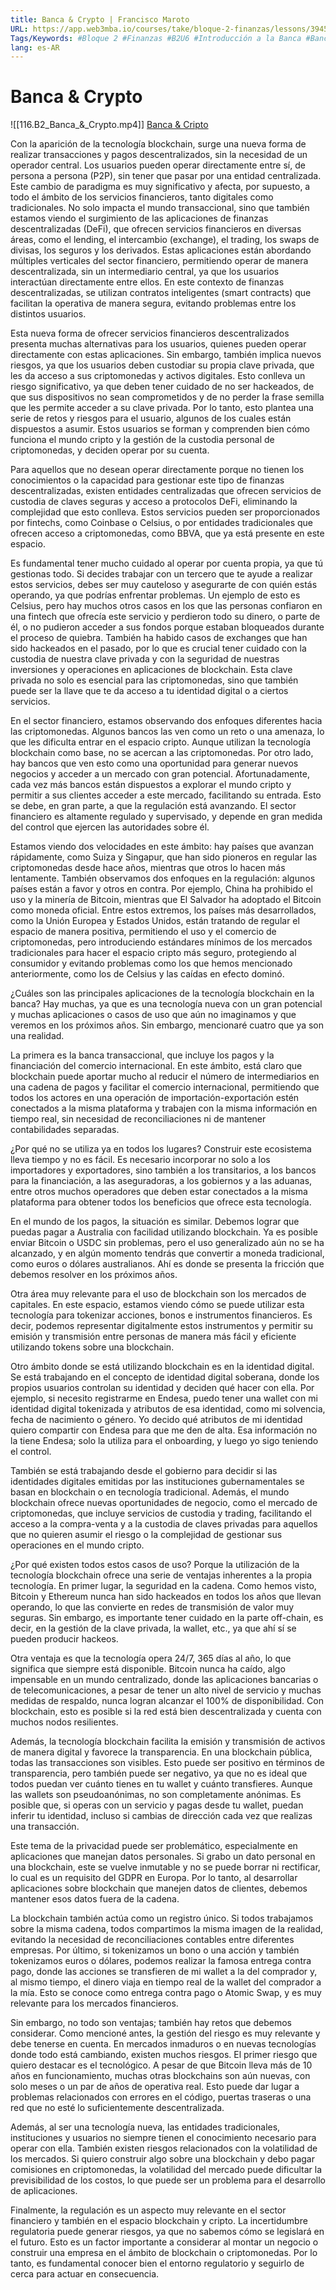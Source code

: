 ```yaml
---
title: Banca & Crypto | Francisco Maroto
URL: https://app.web3mba.io/courses/take/bloque-2-finanzas/lessons/39450294-6-3-banca-crypto-francisco-maroto
Tags/Keywords: #Bloque 2 #Finanzas #B2U6 #Introducción a la Banca #Banca & Crypto #Francisco Maroto
lang: es-AR
---
```

# Banca & Crypto
![[116.B2_Banca_&_Crypto.mp4]]
[Banca & Cripto](https://app.web3mba.io?wvideo=f4qryzcyfh)

Con la aparición de la tecnología blockchain, surge una nueva forma de realizar transacciones y pagos descentralizados, sin la necesidad de un operador central. Los usuarios pueden operar directamente entre sí, de persona a persona (P2P), sin tener que pasar por una entidad centralizada. Este cambio de paradigma es muy significativo y afecta, por supuesto, a todo el ámbito de los servicios financieros, tanto digitales como tradicionales. No solo impacta el mundo transaccional, sino que también estamos viendo el surgimiento de las aplicaciones de finanzas descentralizadas (DeFi), que ofrecen servicios financieros en diversas áreas, como el lending, el intercambio (exchange), el trading, los swaps de divisas, los seguros y los derivados. Estas aplicaciones están abordando múltiples verticales del sector financiero, permitiendo operar de manera descentralizada, sin un intermediario central, ya que los usuarios interactúan directamente entre ellos. En este contexto de finanzas descentralizadas, se utilizan contratos inteligentes (smart contracts) que facilitan la operativa de manera segura, evitando problemas entre los distintos usuarios.

Esta nueva forma de ofrecer servicios financieros descentralizados presenta muchas alternativas para los usuarios, quienes pueden operar directamente con estas aplicaciones. Sin embargo, también implica nuevos riesgos, ya que los usuarios deben custodiar su propia clave privada, que les da acceso a sus criptomonedas y activos digitales. Esto conlleva un riesgo significativo, ya que deben tener cuidado de no ser hackeados, de que sus dispositivos no sean comprometidos y de no perder la frase semilla que les permite acceder a su clave privada. Por lo tanto, esto plantea una serie de retos y riesgos para el usuario, algunos de los cuales están dispuestos a asumir. Estos usuarios se forman y comprenden bien cómo funciona el mundo cripto y la gestión de la custodia personal de criptomonedas, y deciden operar por su cuenta.

Para aquellos que no desean operar directamente porque no tienen los conocimientos o la capacidad para gestionar este tipo de finanzas descentralizadas, existen entidades centralizadas que ofrecen servicios de custodia de claves seguras y acceso a protocolos DeFi, eliminando la complejidad que esto conlleva. Estos servicios pueden ser proporcionados por fintechs, como Coinbase o Celsius, o por entidades tradicionales que ofrecen acceso a criptomonedas, como BBVA, que ya está presente en este espacio.

Es fundamental tener mucho cuidado al operar por cuenta propia, ya que tú gestionas todo. Si decides trabajar con un tercero que te ayude a realizar estos servicios, debes ser muy cauteloso y asegurarte de con quién estás operando, ya que podrías enfrentar problemas. Un ejemplo de esto es Celsius, pero hay muchos otros casos en los que las personas confiaron en una fintech que ofrecía este servicio y perdieron todo su dinero, o parte de él, o no pudieron acceder a sus fondos porque estaban bloqueados durante el proceso de quiebra. También ha habido casos de exchanges que han sido hackeados en el pasado, por lo que es crucial tener cuidado con la custodia de nuestra clave privada y con la seguridad de nuestras inversiones y operaciones en aplicaciones de blockchain. Esta clave privada no solo es esencial para las criptomonedas, sino que también puede ser la llave que te da acceso a tu identidad digital o a ciertos servicios.

En el sector financiero, estamos observando dos enfoques diferentes hacia las criptomonedas. Algunos bancos las ven como un reto o una amenaza, lo que les dificulta entrar en el espacio cripto. Aunque utilizan la tecnología blockchain como base, no se acercan a las criptomonedas. Por otro lado, hay bancos que ven esto como una oportunidad para generar nuevos negocios y acceder a un mercado con gran potencial. Afortunadamente, cada vez más bancos están dispuestos a explorar el mundo cripto y permitir a sus clientes acceder a este mercado, facilitando su entrada. Esto se debe, en gran parte, a que la regulación está avanzando. El sector financiero es altamente regulado y supervisado, y depende en gran medida del control que ejercen las autoridades sobre él.

Estamos viendo dos velocidades en este ámbito: hay países que avanzan rápidamente, como Suiza y Singapur, que han sido pioneros en regular las criptomonedas desde hace años, mientras que otros lo hacen más lentamente. También observamos dos enfoques en la regulación: algunos países están a favor y otros en contra. Por ejemplo, China ha prohibido el uso y la minería de Bitcoin, mientras que El Salvador ha adoptado el Bitcoin como moneda oficial. Entre estos extremos, los países más desarrollados, como la Unión Europea y Estados Unidos, están tratando de regular el espacio de manera positiva, permitiendo el uso y el comercio de criptomonedas, pero introduciendo estándares mínimos de los mercados tradicionales para hacer el espacio cripto más seguro, protegiendo al consumidor y evitando problemas como los que hemos mencionado anteriormente, como los de Celsius y las caídas en efecto dominó.

¿Cuáles son las principales aplicaciones de la tecnología blockchain en la banca? Hay muchas, ya que es una tecnología nueva con un gran potencial y muchas aplicaciones o casos de uso que aún no imaginamos y que veremos en los próximos años. Sin embargo, mencionaré cuatro que ya son una realidad.

La primera es la banca transaccional, que incluye los pagos y la financiación del comercio internacional. En este ámbito, está claro que blockchain puede aportar mucho al reducir el número de intermediarios en una cadena de pagos y facilitar el comercio internacional, permitiendo que todos los actores en una operación de importación-exportación estén conectados a la misma plataforma y trabajen con la misma información en tiempo real, sin necesidad de reconciliaciones ni de mantener contabilidades separadas.

¿Por qué no se utiliza ya en todos los lugares? Construir este ecosistema lleva tiempo y no es fácil. Es necesario incorporar no solo a los importadores y exportadores, sino también a los transitarios, a los bancos para la financiación, a las aseguradoras, a los gobiernos y a las aduanas, entre otros muchos operadores que deben estar conectados a la misma plataforma para obtener todos los beneficios que ofrece esta tecnología.

En el mundo de los pagos, la situación es similar. Debemos lograr que puedas pagar a Australia con facilidad utilizando blockchain. Ya es posible enviar Bitcoin o USDC sin problemas, pero el uso generalizado aún no se ha alcanzado, y en algún momento tendrás que convertir a moneda tradicional, como euros o dólares australianos. Ahí es donde se presenta la fricción que debemos resolver en los próximos años.

Otra área muy relevante para el uso de blockchain son los mercados de capitales. En este espacio, estamos viendo cómo se puede utilizar esta tecnología para tokenizar acciones, bonos e instrumentos financieros. Es decir, podemos representar digitalmente estos instrumentos y permitir su emisión y transmisión entre personas de manera más fácil y eficiente utilizando tokens sobre una blockchain.

Otro ámbito donde se está utilizando blockchain es en la identidad digital. Se está trabajando en el concepto de identidad digital soberana, donde los propios usuarios controlan su identidad y deciden qué hacer con ella. Por ejemplo, si necesito registrarme en Endesa, puedo tener una wallet con mi identidad digital tokenizada y atributos de esa identidad, como mi solvencia, fecha de nacimiento o género. Yo decido qué atributos de mi identidad quiero compartir con Endesa para que me den de alta. Esa información no la tiene Endesa; solo la utiliza para el onboarding, y luego yo sigo teniendo el control.

También se está trabajando desde el gobierno para decidir si las identidades digitales emitidas por las instituciones gubernamentales se basan en blockchain o en tecnología tradicional. Además, el mundo blockchain ofrece nuevas oportunidades de negocio, como el mercado de criptomonedas, que incluye servicios de custodia y trading, facilitando el acceso a la compra-venta y a la custodia de claves privadas para aquellos que no quieren asumir el riesgo o la complejidad de gestionar sus operaciones en el mundo cripto.

¿Por qué existen todos estos casos de uso? Porque la utilización de la tecnología blockchain ofrece una serie de ventajas inherentes a la propia tecnología. En primer lugar, la seguridad en la cadena. Como hemos visto, Bitcoin y Ethereum nunca han sido hackeados en todos los años que llevan operando, lo que las convierte en redes de transmisión de valor muy seguras. Sin embargo, es importante tener cuidado en la parte off-chain, es decir, en la gestión de la clave privada, la wallet, etc., ya que ahí sí se pueden producir hackeos.

Otra ventaja es que la tecnología opera 24/7, 365 días al año, lo que significa que siempre está disponible. Bitcoin nunca ha caído, algo impensable en un mundo centralizado, donde las aplicaciones bancarias o de telecomunicaciones, a pesar de tener un alto nivel de servicio y muchas medidas de respaldo, nunca logran alcanzar el 100% de disponibilidad. Con blockchain, esto es posible si la red está bien descentralizada y cuenta con muchos nodos resilientes.

Además, la tecnología blockchain facilita la emisión y transmisión de activos de manera digital y favorece la transparencia. En una blockchain pública, todas las transacciones son visibles. Esto puede ser positivo en términos de transparencia, pero también puede ser negativo, ya que no es ideal que todos puedan ver cuánto tienes en tu wallet y cuánto transfieres. Aunque las wallets son pseudoanónimas, no son completamente anónimas. Es posible que, si operas con un servicio y pagas desde tu wallet, puedan inferir tu identidad, incluso si cambias de dirección cada vez que realizas una transacción.

Este tema de la privacidad puede ser problemático, especialmente en aplicaciones que manejan datos personales. Si grabo un dato personal en una blockchain, este se vuelve inmutable y no se puede borrar ni rectificar, lo cual es un requisito del GDPR en Europa. Por lo tanto, al desarrollar aplicaciones sobre blockchain que manejen datos de clientes, debemos mantener esos datos fuera de la cadena.

La blockchain también actúa como un registro único. Si todos trabajamos sobre la misma cadena, todos compartimos la misma imagen de la realidad, evitando la necesidad de reconciliaciones contables entre diferentes empresas. Por último, si tokenizamos un bono o una acción y también tokenizamos euros o dólares, podemos realizar la famosa entrega contra pago, donde las acciones se transfieren de mi wallet a la del comprador y, al mismo tiempo, el dinero viaja en tiempo real de la wallet del comprador a la mía. Esto se conoce como entrega contra pago o Atomic Swap, y es muy relevante para los mercados financieros.

Sin embargo, no todo son ventajas; también hay retos que debemos considerar. Como mencioné antes, la gestión del riesgo es muy relevante y debe tenerse en cuenta. En mercados inmaduros o en nuevas tecnologías donde todo está cambiando, existen muchos riesgos. El primer riesgo que quiero destacar es el tecnológico. A pesar de que Bitcoin lleva más de 10 años en funcionamiento, muchas otras blockchains son aún nuevas, con solo meses o un par de años de operativa real. Esto puede dar lugar a problemas relacionados con errores en el código, puertas traseras o una red que no esté lo suficientemente descentralizada.

Además, al ser una tecnología nueva, las entidades tradicionales, instituciones y usuarios no siempre tienen el conocimiento necesario para operar con ella. También existen riesgos relacionados con la volatilidad de los mercados. Si quiero construir algo sobre una blockchain y debo pagar comisiones en criptomonedas, la volatilidad del mercado puede dificultar la previsibilidad de los costos, lo que puede ser un problema para el desarrollo de aplicaciones.

Finalmente, la regulación es un aspecto muy relevante en el sector financiero y también en el espacio blockchain y cripto. La incertidumbre regulatoria puede generar riesgos, ya que no sabemos cómo se legislará en el futuro. Esto es un factor importante a considerar al montar un negocio o construir una empresa en el ámbito de blockchain o criptomonedas. Por lo tanto, es fundamental conocer bien el entorno regulatorio y seguirlo de cerca para actuar en consecuencia.
